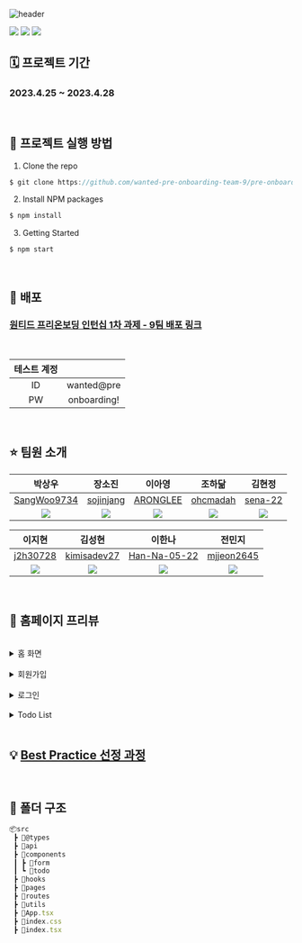 
![header](https://capsule-render.vercel.app/api?type=waving&color=gradient&height=300&section=header&text=원티드%20프리온보딩%201차%20과제%209팀%20&fontSize=50)

<img src="https://img.shields.io/badge/React-61DAFB?style=flat-square&logo=React&logoColor=black"/>
<img src="https://img.shields.io/badge/Typescript-3178C6?style=flat-square&logo=Typescript&logoColor=white"/>
<img src="https://img.shields.io/badge/styled components-DB7093?style=flat-square&logo=styled-components&logoColor=white"/>

<br/>

## 🗓️ 프로젝트 기간
### 2023.4.25 ~ 2023.4.28

<br/>

## 📌 프로젝트 실행 방법
1. Clone the repo
```javascript
$ git clone https://github.com/wanted-pre-onboarding-team-9/pre-onboarding-10th-1-9.git
```
2. Install NPM packages
```javascript
$ npm install
```
3. Getting Started
```javascript
$ npm start
```
<br/>

## 🚀 배포 
### [원티드 프리온보딩 인턴십 1차 과제 - 9팀 배포 링크](https://pre-onboarding-10th-1-9.herokuapp.com/)

<br/>

|테스트 계정||
|:--:|:---:|
|ID| wanted@pre |
|PW|onboarding!|

<br/>

## ⭐️ 팀원 소개
|박상우|장소진|이아영|조하닮|김현정|
|:---:|:---:|:---:|:---:|:---:|
|[SangWoo9734](https://github.com/SangWoo9734)|[sojinjang](https://github.com/sojinjang)|[ARONGLEE](https://github.com/ARONGLEE)|[ohcmadah](https://github.com/ohcmadah)|[sena-22](https://github.com/sena-22)
|![](https://avatars.githubusercontent.com/u/49917043?v=4)|![](https://avatars.githubusercontent.com/u/111125577?v=4)|![](https://avatars.githubusercontent.com/u/74637336?v=4)|![](https://avatars.githubusercontent.com/u/52340070?v=4)|![](https://avatars.githubusercontent.com/u/110877564?v=4)|

|이지현|김성현|이한나|전민지|
|:---:|:---:|:---:|:---:|
|[j2h30728](https://github.com/j2h30728)|[kimisadev27](https://github.com/kimisadev27)|[Han-Na-05-22](https://github.com/Han-Na-05-22)|[mjjeon2645](https://github.com/mjjeon2645)|
|![](https://avatars.githubusercontent.com/u/60846068?v=4)|![](https://avatars.githubusercontent.com/u/34756233?v=4)|![](https://avatars.githubusercontent.com/u/97869178?v=4)|![](https://avatars.githubusercontent.com/u/104840243?v=4)|


<br/>

## 👀 홈페이지 프리뷰
<br/>

<details>
<summary>홈 화면</summary>
<div markdown="1">
<img width="1170" alt="스크린샷 2023-04-28 오후 8 27 09" src="https://user-images.githubusercontent.com/110877564/235135944-06e1cfcf-c7fa-43a2-930c-af806fd8efb3.png">
</div>
</details>
<br/>
<details>
<summary>회원가입</summary>
<div markdown="2">
<img src="https://user-images.githubusercontent.com/110877564/235169342-2c301227-851c-4bdf-a9f1-0a7643830063.gif"/>
</div>
</details>
<br/>
<details>
<summary>로그인</summary>
<div markdown="3">
<img src="https://user-images.githubusercontent.com/110877564/235166476-07c7ca2f-0f99-48e9-80c1-9de6750703ad.gif"/>
</div>
</details>
<br/>
<details>
<summary>Todo List</summary>

<div markdown="4">
<img src="https://user-images.githubusercontent.com/110877564/235167262-005bd75c-5c9b-48fc-985d-4fe366a0b0da.gif"/>
<img src="https://user-images.githubusercontent.com/110877564/235167726-06d7fd9f-47db-4661-b966-0b2557097be1.gif"/>
<img src="https://user-images.githubusercontent.com/110877564/235168555-ed909d1f-0240-49a3-a9d1-bd3c4152f57a.gif"/>
</div>
</details>


<br/>

## 💡 [Best Practice 선정 과정](https://github.com/wanted-pre-onboarding-team-9/pre-onboarding-10th-1-9/wiki/%F0%9F%93%9D-Pre-Onboarding-10th-9%ED%8C%80-%EA%B3%BC%EC%A0%9C-1---Wiki)

<br/>

## 📂 폴더 구조

```javascript
📦src
 ┣ 📂@types
 ┣ 📂api
 ┣ 📂components
 ┃ ┣ 📂form
 ┃ ┗ 📂todo
 ┣ 📂hooks
 ┣ 📂pages
 ┣ 📂routes
 ┣ 📂utils
 ┣ 📜App.tsx
 ┣ 📜index.css
 ┣ 📜index.tsx
```

